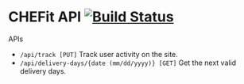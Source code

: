 # CHEFit API [![Build Status](https://travis-ci.org/wscoble/gochefit-api.svg?branch=master)](https://travis-ci.org/wscoble/gochefit-api)
APIs
- `/api/track [PUT]`
  Track user activity on the site.
- `/api/delivery-days/{date (mm/dd/yyyy)} [GET]`
  Get the next valid delivery days.

